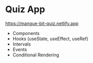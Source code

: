 # Quiz App

https://mangue-bit-quiz.netlify.app

- Components
- Hooks (useState, useEffect, useRef)
- Intervals
- Events
- Conditional Rendering
